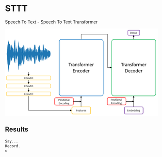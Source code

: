 # STTT

Speech To Text - Speech To Text Transformer

<p align="center">
  <img src="sttt.png">
</p>

## Results

```text
Say...
Record.
> 
```
